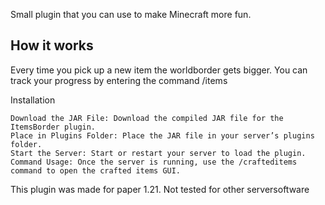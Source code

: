Small plugin that you can use to make Minecraft more fun.

## How it works
Every time you pick up a new item the worldborder gets bigger. You can track your progress by entering the command /items

Installation

    Download the JAR File: Download the compiled JAR file for the ItemsBorder plugin.
    Place in Plugins Folder: Place the JAR file in your server’s plugins folder.
    Start the Server: Start or restart your server to load the plugin.
    Command Usage: Once the server is running, use the /crafteditems command to open the crafted items GUI.

This plugin was made for paper 1.21. Not tested for other serversoftware
